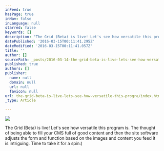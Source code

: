 ```yaml
---
inFeed: true
hasPage: true
inNav: false
inLanguage: null
starred: false
keywords: []
description: "The Grid (Beta) is live! Let's see how versatile this program is. The thought of being able to fill your CMS full of good content and then the site software adjusts the form and function based on the images and content you feed it is intriguing. Time to take it for a spin:) \_"
datePublished: '2016-03-15T00:11:41.295Z'
dateModified: '2016-03-15T00:11:41.057Z'
title: ''
author: []
sourcePath: _posts/2016-03-14-the-grid-beta-is-live-lets-see-how-versatile-this-progra.md
published: true
authors: []
publisher:
  name: null
  domain: null
  url: null
  favicon: null
url: the-grid-beta-is-live-lets-see-how-versatile-this-progra/index.html
_type: Article

---
```

![](https://the-grid-user-content.s3-us-west-2.amazonaws.com/9d004d7b-9346-480f-beed-cfa84490de0a.jpg)

The Grid (Beta) is live! Let's see how versatile this program is. The thought of being able to fill your CMS full of good content and then the site software adjusts the form and function based on the images and content you feed it is intriguing. Time to take it for a spin:)